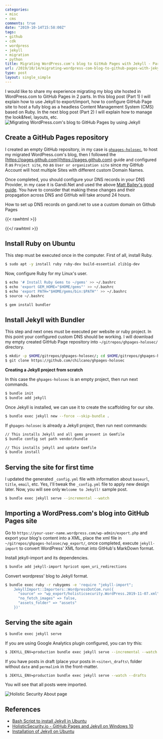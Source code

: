 ```yaml
---
categories:
- misc
- cms
comments: true
date: "2019-10-14T15:58:00Z"
tags:
- github
- cdk
- wordpress
- jekyll
- migration
- python
title: Migrating WordPress.com's blog to GitHub Pages with Jekyll - Part 1
url: /2019/10/14/migrating-wordpress-com-blog-to-github-pages-with-jekyll-part1
type: post
layout: single_simple
---
```

I would like to share my experience migrating my blog site hosted in WordPress.com to GitHub Pages in 2 parts.
In this blog post (Part 1) I will explain how to use Jekyll to export/import, how to configure GitHub Page site to host a fully blog as a headless Content Management System (CMS) based on Ruby. 
In the next blog post (Part 2) I will explain how to manage the look&feel, layouts, etc.
![Migrating WordPress.com's blog to GitHub Pages by using Jekyll](/assets/img/2019-10-14-blog-migration-wp-github.png)

<!--more-->

## Create a GitHub Pages repository

I created an empty GitHub repository, in my case is [`ghpages-holosec`](https://github.com/chilcano/ghpages-holosec), to host my migrated WordPress.com's blog, then I followed the [https://pages.github.com](https://pages.github.com) guide and configured it as `Project site`, no as `User or organization site` since my GitHub Account will host multiple Sites with different custom Domain Names. 

Once completed, you should configure your DNS records in your DNS Provider, in my case it is Gandi.Net and used the above [Matt Bailey's good guide](https://gist.github.com/matt-bailey/bbbc181d5234c618e4dfe0642ad80297). You have to consider that making these changes and their propagation across DNS and GitHub will take around 24 hours.

How to set up DNS records on gandi.net to use a custom domain on Github Pages

{{< rawhtml >}}
<script src="https://gist.github.com/matt-bailey/bbbc181d5234c618e4dfe0642ad80297.js"></script>
{{</ rawhtml >}}

## Install Ruby on Ubuntu

This step must be executed once in the computer.
First of all, install Ruby.

```sh
$ sudo apt -y install ruby ruby-dev build-essential zlib1g-dev
```

Now, configure Ruby for my Linux's user.

```sh
$ echo '# Install Ruby Gems to ~/gems' >> ~/.bashrc
$ echo 'export GEM_HOME="$HOME/gems"' >> ~/.bashrc
$ echo 'export PATH="$HOME/gems/bin:$PATH"' >> ~/.bashrc
$ source ~/.bashrc

$ gem install bundler
```

## Install Jekyll with Bundler

This step and next ones must be executed per website or ruby project. In this point your configured custom DNS should be working.
I will download my empty created GitHub Page repository into `~/gitrepos/ghpages-holosec/` directory.

```sh
$ mkdir -p $HOME/gitrepos/ghpages-holosec/; cd $HOME/gitrepos/ghpages-holosec/ 
$ git clone https://github.com/chilcano/ghpages-holosec 
```

__Creating a Jekyll project from scratch__

In this case the `ghpages-holosec` is an empty project, then run next commands.
```sh
$ bundle init
$ bundle add jekyll
```
 
Once Jekyll is installed, we can use it to create the scaffolding for our site.
```sh
$ bundle exec jekyll new --force --skip-bundle .
```

If `ghpages-holosec` is already a Jekyll project, then run next commands:
```sh
// This installs Jekyll and all gems present in Gemfile
$ bundle config set path vendor/bundle

// This installs jekyll and update Gemfile
$ bundle install	
```

## Serving the site for first time

I updated the generated `_config.yml` file with information about `baseurl`, `title`, `email`, etc.
Yes, I'll tweak the `_config.yml` file to apply new design later.
Now, you will see only `Welcome to Jekyll!` sample post.

```sh
$ bundle exec jekyll serve --incremental --watch
```

## Importing a WordPress.com's blog into GitHub Pages site

Go to `https://your-user-name.wordpress.com/wp-admin/export.php` and export your blog's content into a XML, place the xml file in `~/gitrepos/ghpages-holosec/wp_export/`, once completed, execute `jekyll-import` to convert WordPress' XML format into GitHub's MarkDown format.

Install jekyll-import and its dependencies.
```sh
$ bundle add jekyll-import hpricot open_uri_redirections
```

Convert wordpress' blog to Jekyll format.
```sh
$ bundle exec ruby -r rubygems -e 'require "jekyll-import";
    JekyllImport::Importers::WordpressDotCom.run({
      "source" => "wp_export/holisticsecurity.WordPress.2019-11-07.xml",
      "no_fetch_images" => false,
      "assets_folder" => "assets"
    })'
```

## Serving the site again

```sh
$ bundle exec jekyll serve
```

If you are using Google Analytics plugin configured, you can try this:

```sh
$ JEKYLL_ENV=production bundle exec jekyll serve --incremental --watch
```

If you have posts in draft (place your posts in `<site>\_drafts\` folder without `date` and `permalink` in the front-matter.

```sh
$ JEKYLL_ENV=production bundle exec jekyll serve --watch --drafts
```

You will see that all posts were imported.

![Holistic Security About page](/assets/img/2019-10-14-wp-to-github-holosec-1st.png)

## References

- [Bash Script to install Jekyll in Ubuntu](https://github.com/chilcano/how-tos/blob/master/resources/setting_jekyll_in_ubuntu.sh)
- [HolisticSecurity.io - GitHub Pages and Jekyll on Windows 10](https://holisticsecurity.io/2020/03/30/github-pages-and-jekyll-on-windows-10)
- [Installation of Jekyll on Ubuntu](https://jekyllrb.com/docs/installation/ubuntu/)

